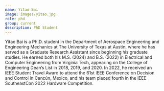 ```yaml
---
name: Yitao Bai
image: images/yitao.jpg
role: phd
group: current
description: PhD Student 
---
```


Yitao Bai is a Ph.D. student in the Department of Aerospace Engineering and Engineering Mechanics at The University of Texas at Austin, where he has served as a Graduate Research Assistant since beginning his graduate studies. He earned both his M.S. (2024) and B.S. (2022) in Electrical and Computer Engineering from Virginia Tech, appearing on the College of Engineering Dean’s List in 2018, 2019, and 2020. In 2022, he received an IEEE Student Travel Award to attend the 61st IEEE Conference on Decision and Control in Cancún, Mexico, and his team placed fourth in the IEEE SoutheastCon 2022 Hardware Competition.






